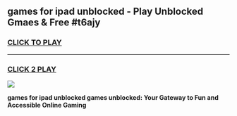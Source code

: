 
## games for ipad unblocked - Play Unblocked Gmaes & Free #t6ajy
<h3>
<a href="https://news.freeplayer.one?title=games_for_ipad_unblocked&ref=24F">CLICK TO PLAY</a></h3>
<hr>

<h3>
<a href="https://news.freeplayer.one?title=games_for_ipad_unblocked&ref=24F">CLICK 2 PLAY</a>
  
</h3>

<a href="https://news.freeplayer.one?title=games_for_ipad_unblocked&ref=24F/"><img src="https://clearcache.store/games.png"></a>


**games for ipad unblocked games unblocked: Your Gateway to Fun and Accessible Online Gaming**
